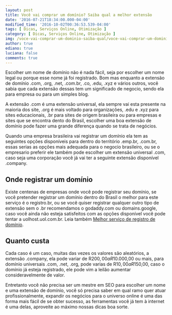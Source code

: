 ```yaml
---
layout: post
title: Você vai comprar um domínio? Saiba qual a melhor extensão
date: '2016-07-21T18:34:00.000-04:00'
modified_time: '2016-10-02T00:36:53.539-04:00'
tags: [ Dicas, Serviços Online, Otimização ]
category: [ Dicas, Serviços Online, Otimização ]
img: /voce-vai-comprar-um-dominio-saiba-qual/voce-vai-comprar-um-dominio-saiba-qual.jpg
author: true
ediano: true
luciana: false
comments: true
---
```


Escolher um nome de domínio não é nada fácil, seja por escolher um nome legal ou porque esse nome já foi registrado. Bom mas enquanto a extensão de domínio .com, .org, .net, .com.br, .co, .edu, .xyz e vários outros, você sabia que cada extensão dessas tem um significado de negocio, sendo ela para empresa ou para um simples blog.

A extensão .com é uma extensão universal, ela sempre vai esta presente na maioria dos site, .org é mais voltado para organizações, .edu e .xyz para sites educacionais, .br para sites de origem brasileira ou para empresas e sites que se encontra dento do Brasil, escolher uma boa extensão de domínio pode fazer uma grande diferença quando se trata de negócios.

Quando uma empresa brasileira vai registrar um domínio ela tem as seguintes opções disponíveis para dentro do território .emp.br, .com.br, essas serias as opções mais adequada para o negocio brasileiro, ou se o empresario preferir ele também pode escolher um extensão universal .com, caso seja uma corporação você já vai ter a seguinte extensão disponível .company.

## Onde registrar um domínio
Existe centenas de empresas onde você pode registrar seu domínio, se você pretender registrar um domínio dentro do Brasil o melhor para este serviço é o registro<span/>.br, ou se você quiser registrar qualquer outro tipo de extensão sem o .br recomendamos o godaddy<span/>.com ou domains.google, caso você ainda não esteja satisfeitos com as opções disponível você pode tentar a uolhost<span/>.uol<span/>.com<span/>.br. Leia também <a href="http://www.insideblock.com/2016/07/melhor-servico-de-registro-de-dominio.html" target="_blank">Melhor serviço de registro de domínio</a>.

## Quanto custa
Cada caso é um caso, muitas das vezes os valores são aleatórios, a extensão .company, ela pode variar de R$200,00 a R$10.000,00 ou mais, para domínio universais .com, .net, .org, pode varias de R$10,00 a R$150,00, caso o domínio já esteja registrado, ele pode vim a leilão aumentar consideravelmente de valor.

Entretanto você não precisa ser um mestre em SEO para escolher um nome e uma extensão de domínio, você só precisa saber em qual ramo quer atuar profissionalmente, expandir os negócios para o universo online é uma das forma mais fácil de se obter sucesso, as ferramentas você já tem à internet é uma delas, aproveite ao máximo nossas dicas boa sorte.